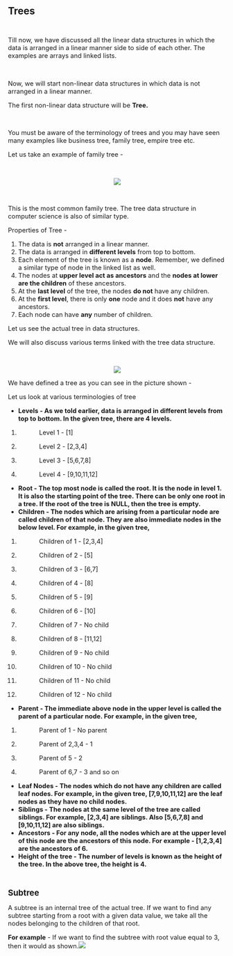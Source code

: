 <div _ngcontent-serverapp-c318="" class="body-text p-24"><p><span style="font-size:17pt;"><strong>Trees&nbsp;</strong></span></p><p>&nbsp;</p><p><span style="font-size:11pt;">Till now, we have discussed all the linear data structures in which the data is arranged in a linear manner side to side of each other. The examples are arrays and linked lists.</span></p><p><span style="font-size:11pt;">&nbsp;</span></p><p><span style="font-size:11pt;">Now, we will start non-linear data structures in which data is not arranged in a linear manner.&nbsp;</span></p><p><span style="font-size:11pt;">The first non-linear data structure will be&nbsp;<strong>Tree.</strong></span></p><p>&nbsp;</p><p><span style="font-size:11pt;">You must be aware of the terminology of trees and you may have seen many examples like business tree, family tree, empire tree etc.&nbsp;</span></p><p><span style="font-size:11pt;">Let us take an example of family tree -&nbsp;</span></p><p>&nbsp;</p><p style="text-align:center;"><span style="font-size:11pt;"><img src="https://files.codingninjas.in/article_images/introduction-to-trees-dsa-new-0-1702466000.webp"></span></p><p>&nbsp;</p><p><span style="font-size:11pt;">This is the most common family tree. The tree data structure in computer science is also of similar type.</span></p><p><span style="font-size:11pt;">Properties of Tree -&nbsp;</span></p><ol><li><span style="font-size:11pt;">The data is&nbsp;<strong>not</strong> arranged in a linear manner.&nbsp;</span></li><li><span style="font-size:11pt;">The data is arranged in&nbsp;<strong>different levels</strong> from top to bottom.</span></li><li><span style="font-size:11pt;">Each element of the tree is known as a&nbsp;<strong>node</strong>. Remember, we defined a similar type of node in the linked list as well.</span></li><li><span style="font-size:11pt;">The nodes at&nbsp;<strong>upper level act as ancestors</strong> and the&nbsp;<strong>nodes at lower are the children</strong> of these ancestors.</span></li><li><span style="font-size:11pt;">At the&nbsp;<strong>last level</strong> of the tree, the nodes&nbsp;<strong>do not</strong> have any children.</span></li><li><span style="font-size:11pt;">At the&nbsp;<strong>first level</strong>, there is only&nbsp;<strong>one</strong> node and it does&nbsp;<strong>not</strong> have any ancestors.</span></li><li><span style="font-size:11pt;">Each node can have&nbsp;<strong>any</strong> number of children.</span></li></ol><p><span style="font-size:11pt;">Let us see the actual tree in data structures.&nbsp;</span></p><p><span style="font-size:11pt;">We will also discuss various terms linked with the tree data structure.</span></p><p>&nbsp;</p><p style="text-align:center;"><span style="font-size:11pt;"><img src="https://files.codingninjas.in/article_images/introduction-to-trees-dsa-new-1-1702466001.webp"></span></p><p><span style="font-size:11pt;">We have defined a tree as you can see in the picture shown -&nbsp;</span></p><p><span style="font-size:11pt;">Let us look at various terminologies of tree&nbsp;</span></p><ul><li><span style="font-size:11pt;"><strong>Levels -&nbsp;As we told earlier, data is arranged in different levels from top to bottom. In the given tree, there are 4 levels.</strong></span></li></ul><ol><li><p style="margin-left:36pt;"><span style="font-size:11pt;">Level 1 - [1]</span></p></li><li><p style="margin-left:36pt;"><span style="font-size:11pt;">Level 2 - [2,3,4]</span></p></li><li><p style="margin-left:36pt;"><span style="font-size:11pt;">Level 3 - [5,6,7,8]</span></p></li><li><p style="margin-left:36pt;"><span style="font-size:11pt;">Level 4 - [9,10,11,12]</span></p></li></ol><ul><li><span style="font-size:11pt;"><strong>Root -&nbsp;The top most node is called the root. It is the node in level 1. It is also the starting point of the tree. There can be only&nbsp;one root in a tree.&nbsp;If the root of the tree is NULL, then the tree is empty.</strong></span></li><li><span style="font-size:11pt;"><strong>Children -&nbsp;The nodes which are arising from a particular node are called children of that node. They are also immediate nodes in the below level. For example, in the given tree,&nbsp;</strong></span></li></ul><ol><li><p style="margin-left:36pt;"><span style="font-size:11pt;">Children of 1 - [2,3,4]</span></p></li><li><p style="margin-left:36pt;"><span style="font-size:11pt;">Children of 2 - [5]</span></p></li><li><p style="margin-left:36pt;"><span style="font-size:11pt;">Children of 3 - [6,7]</span></p></li><li><p style="margin-left:36pt;"><span style="font-size:11pt;">Children of 4 - [8]</span></p></li><li><p style="margin-left:36pt;"><span style="font-size:11pt;">Children of 5 - [9]</span></p></li><li><p style="margin-left:36pt;"><span style="font-size:11pt;">Children of 6 - [10]</span></p></li><li><p style="margin-left:36pt;"><span style="font-size:11pt;">Children of 7 - No child</span></p></li><li><p style="margin-left:36pt;"><span style="font-size:11pt;">Children of 8 - [11,12]</span></p></li><li><p style="margin-left:36pt;"><span style="font-size:11pt;">Children of 9 - No child</span></p></li><li><p style="margin-left:36pt;"><span style="font-size:11pt;">Children of 10 - No child</span></p></li><li><p style="margin-left:36pt;"><span style="font-size:11pt;">Children of 11 - No child</span></p></li><li><p style="margin-left:36pt;"><span style="font-size:11pt;">Children of 12 - No child</span></p></li></ol><ul><li><span style="font-size:11pt;"><strong>Parent -&nbsp;The immediate above node in the upper level is called the parent of a particular node. For example, in the given tree,&nbsp;</strong></span></li></ul><ol><li><p style="margin-left:36pt;"><span style="font-size:11pt;">Parent of 1 - No parent</span></p></li><li><p style="margin-left:36pt;"><span style="font-size:11pt;">Parent of 2,3,4 - 1</span></p></li><li><p style="margin-left:36pt;"><span style="font-size:11pt;">Parent of 5 - 2</span></p></li><li><p style="margin-left:36pt;"><span style="font-size:11pt;">Parent of 6,7 - 3 and so on</span></p></li></ol><ul><li><span style="font-size:11pt;"><strong>Leaf Nodes -&nbsp;The nodes which do not have any children are called leaf nodes. For example, in the given tree, [7,9,10,11,12] are the leaf nodes as they have no child nodes.</strong></span></li><li><span style="font-size:11pt;"><strong>Siblings -&nbsp;The nodes at the same level of the tree are called siblings. For example, [2,3,4] are siblings. Also [5,6,7,8] and [9,10,11,12] are also siblings.&nbsp;</strong></span></li><li><span style="font-size:11pt;"><strong>Ancestors -&nbsp;For any node, all the nodes which are at the upper level of this node are the ancestors of this node. For example - [1,2,3,4] are the ancestors of 6.&nbsp;</strong></span></li><li><span style="font-size:11pt;"><strong>Height of the tree -&nbsp;The number of levels is known as the height of the tree. In the above tree, the height is 4.&nbsp;</strong></span></li></ul><p>&nbsp;</p><p><span style="font-size:13.999999999999998pt;"><strong>Subtree&nbsp;</strong></span></p><p><span style="font-size:11pt;">A subtree is an internal tree of the actual tree. If we want to find any subtree starting from a root with a given data value, we take all the nodes belonging to the children of that root.</span></p><p><span style="font-size:11pt;"><strong>For example</strong> - If we want to find the subtree with root value equal to 3, then it would as shown.</span><img src="https://files.codingninjas.in/article_images/introduction-to-trees-dsa-new-2-1702466001.webp"></p><p>&nbsp;</p><p>&nbsp;</p></div>